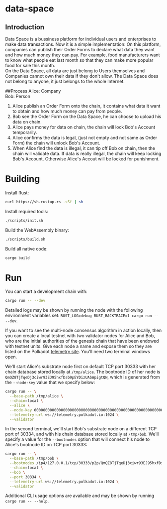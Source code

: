
# data-space

## Introduction
Data Space is  a bussiness platform for individual users and enterprises to make data transactions.  Now it is a simple implementation: 
On this platform, companies can publish their Order Forms to declare what data they want and how much money they can pay. For example, food manufacturers want to know what people eat last month so that they can make more popular food for sale this month.  
On the Data Space, all data are just belong to Users themselves and Companies cannot own their data if they don't allow.
The Data Space does not belong to anyone, it just belongs to the whole Internet.    

##Process
Alice: Company  
Bob: Person  
1. Alice publish an Order Form onto the chain, it contains what data it want to obtain 
and how much money can pay from people.  
2. Bob see the Order Form on the Data Space, he can choose to upload his data on chain.
3. Alice pays money for data on chain, the chain will lock Bob's Account temporarily.
4. Alice confirms the data is legal, (just not empty and not same as Order Form) the chain will unlock Bob's Account.
5. When Alice find the data is illegal, it can tip off Bob on chain, then the chain will validate data. 
If data is really illegal, the chain will keep locking Bob's Account. Otherwise Alice's Accout will be locked for punishment. 

# Building

Install Rust:

```bash
curl https://sh.rustup.rs -sSf | sh
```

Install required tools:

```bash
./scripts/init.sh
```

Build the WebAssembly binary:

```bash
./scripts/build.sh
```

Build all native code:

```bash
cargo build
```

# Run

You can start a development chain with:

```bash
cargo run -- --dev
```

Detailed logs may be shown by running the node with the following environment variables set: `RUST_LOG=debug RUST_BACKTRACE=1 cargo run -- --dev`.

If you want to see the multi-node consensus algorithm in action locally, then you can create a local testnet with two validator nodes for Alice and Bob, who are the initial authorities of the genesis chain that have been endowed with testnet units. Give each node a name and expose them so they are listed on the Polkadot [telemetry site](https://telemetry.polkadot.io/#/Local%20Testnet). You'll need two terminal windows open.

We'll start Alice's substrate node first on default TCP port 30333 with her chain database stored locally at `/tmp/alice`. The bootnode ID of her node is `QmQZ8TjTqeDj3ciwr93EJ95hxfDsb9pEYDizUAbWpigtQN`, which is generated from the `--node-key` value that we specify below:

```bash
cargo run -- \
  --base-path /tmp/alice \
  --chain=local \
  --alice \
  --node-key 0000000000000000000000000000000000000000000000000000000000000001 \
  --telemetry-url ws://telemetry.polkadot.io:1024 \
  --validator
```

In the second terminal, we'll start Bob's substrate node on a different TCP port of 30334, and with his chain database stored locally at `/tmp/bob`. We'll specify a value for the `--bootnodes` option that will connect his node to Alice's bootnode ID on TCP port 30333:

```bash
cargo run -- \
  --base-path /tmp/bob \
  --bootnodes /ip4/127.0.0.1/tcp/30333/p2p/QmQZ8TjTqeDj3ciwr93EJ95hxfDsb9pEYDizUAbWpigtQN \
  --chain=local \
  --bob \
  --port 30334 \
  --telemetry-url ws://telemetry.polkadot.io:1024 \
  --validator
```

Additional CLI usage options are available and may be shown by running `cargo run -- --help`.
